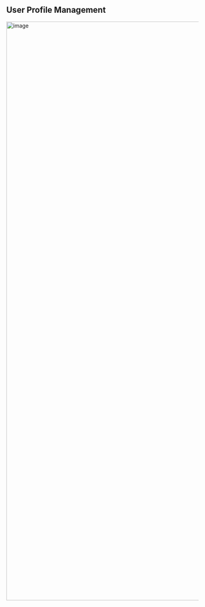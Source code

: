 ## User Profile Management

<img width="1512" alt="image" src="https://github.com/siddhipatel10/Task_Master/assets/81753703/9a5f0c0e-8b1e-4927-a18f-3aaa8a49b34e">

